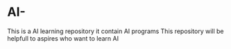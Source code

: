 # AI-
This is a AI learning repository it contain AI programs
This repository will be helpfull to aspires who want to learn AI
